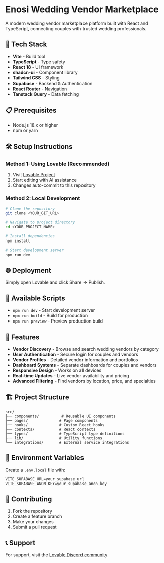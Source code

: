 
# Enosi Wedding Vendor Marketplace

A modern wedding vendor marketplace platform built with React and TypeScript, connecting couples with trusted wedding professionals.

## 🚀 Tech Stack
- **Vite** - Build tool
- **TypeScript** - Type safety
- **React 18** - UI framework
- **shadcn-ui** - Component library
- **Tailwind CSS** - Styling
- **Supabase** - Backend & Authentication
- **React Router** - Navigation
- **Tanstack Query** - Data fetching

## 📋 Prerequisites
- Node.js 18.x or higher
- npm or yarn

## 🛠️ Setup Instructions

### Method 1: Using Lovable (Recommended)
1. Visit [Lovable Project](https://lovable.dev/projects/a7b1f4da-0955-41b9-8226-68c93c017916)
2. Start editing with AI assistance
3. Changes auto-commit to this repository

### Method 2: Local Development
```bash
# Clone the repository
git clone <YOUR_GIT_URL>

# Navigate to project directory
cd <YOUR_PROJECT_NAME>

# Install dependencies
npm install

# Start development server
npm run dev
```

## 🌐 Deployment
Simply open Lovable and click Share → Publish.

## 🔧 Available Scripts
- `npm run dev` - Start development server
- `npm run build` - Build for production
- `npm run preview` - Preview production build

## 🎨 Features
- **Vendor Discovery** - Browse and search wedding vendors by category
- **User Authentication** - Secure login for couples and vendors
- **Vendor Profiles** - Detailed vendor information and portfolios
- **Dashboard Systems** - Separate dashboards for couples and vendors
- **Responsive Design** - Works on all devices
- **Real-time Updates** - Live vendor availability and pricing
- **Advanced Filtering** - Find vendors by location, price, and specialties

## 🏗️ Project Structure
```
src/
├── components/          # Reusable UI components
├── pages/              # Page components
├── hooks/              # Custom React hooks
├── contexts/           # React contexts
├── types/              # TypeScript type definitions
├── lib/                # Utility functions
└── integrations/       # External service integrations
```

## 🔐 Environment Variables
Create a `.env.local` file with:
```
VITE_SUPABASE_URL=your_supabase_url
VITE_SUPABASE_ANON_KEY=your_supabase_anon_key
```

## 🤝 Contributing
1. Fork the repository
2. Create a feature branch
3. Make your changes
4. Submit a pull request

## 📞 Support
For support, visit the [Lovable Discord community](https://discord.com/channels/1119885301872070706/1280461670979993613)
